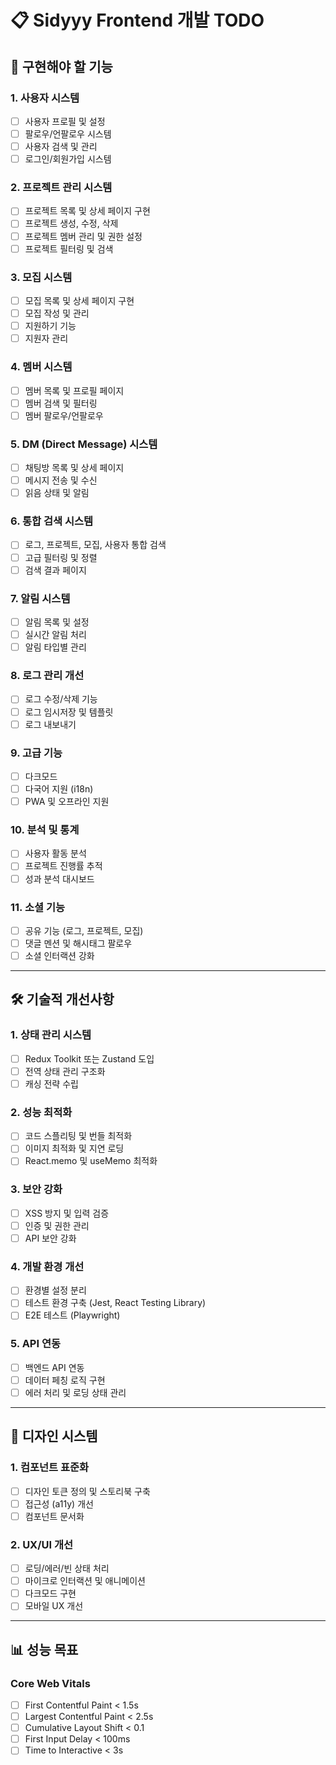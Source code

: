 # 📋 Sidyyy Frontend 개발 TODO

## 📝 구현해야 할 기능

### 1. 사용자 시스템

- [ ] 사용자 프로필 및 설정
- [ ] 팔로우/언팔로우 시스템
- [ ] 사용자 검색 및 관리
- [ ] 로그인/회원가입 시스템

### 2. 프로젝트 관리 시스템

- [ ] 프로젝트 목록 및 상세 페이지 구현
- [ ] 프로젝트 생성, 수정, 삭제
- [ ] 프로젝트 멤버 관리 및 권한 설정
- [ ] 프로젝트 필터링 및 검색

### 3. 모집 시스템

- [ ] 모집 목록 및 상세 페이지 구현
- [ ] 모집 작성 및 관리
- [ ] 지원하기 기능
- [ ] 지원자 관리

### 4. 멤버 시스템

- [ ] 멤버 목록 및 프로필 페이지
- [ ] 멤버 검색 및 필터링
- [ ] 멤버 팔로우/언팔로우

### 5. DM (Direct Message) 시스템

- [ ] 채팅방 목록 및 상세 페이지
- [ ] 메시지 전송 및 수신
- [ ] 읽음 상태 및 알림

### 6. 통합 검색 시스템

- [ ] 로그, 프로젝트, 모집, 사용자 통합 검색
- [ ] 고급 필터링 및 정렬
- [ ] 검색 결과 페이지

### 7. 알림 시스템

- [ ] 알림 목록 및 설정
- [ ] 실시간 알림 처리
- [ ] 알림 타입별 관리

### 8. 로그 관리 개선

- [ ] 로그 수정/삭제 기능
- [ ] 로그 임시저장 및 템플릿
- [ ] 로그 내보내기

### 9. 고급 기능

- [ ] 다크모드
- [ ] 다국어 지원 (i18n)
- [ ] PWA 및 오프라인 지원

### 10. 분석 및 통계

- [ ] 사용자 활동 분석
- [ ] 프로젝트 진행률 추적
- [ ] 성과 분석 대시보드

### 11. 소셜 기능

- [ ] 공유 기능 (로그, 프로젝트, 모집)
- [ ] 댓글 멘션 및 해시태그 팔로우
- [ ] 소셜 인터랙션 강화

---

## 🛠️ 기술적 개선사항

### 1. 상태 관리 시스템

- [ ] Redux Toolkit 또는 Zustand 도입
- [ ] 전역 상태 관리 구조화
- [ ] 캐싱 전략 수립

### 2. 성능 최적화

- [ ] 코드 스플리팅 및 번들 최적화
- [ ] 이미지 최적화 및 지연 로딩
- [ ] React.memo 및 useMemo 최적화

### 3. 보안 강화

- [ ] XSS 방지 및 입력 검증
- [ ] 인증 및 권한 관리
- [ ] API 보안 강화

### 4. 개발 환경 개선

- [ ] 환경별 설정 분리
- [ ] 테스트 환경 구축 (Jest, React Testing Library)
- [ ] E2E 테스트 (Playwright)

### 5. API 연동

- [ ] 백엔드 API 연동
- [ ] 데이터 페칭 로직 구현
- [ ] 에러 처리 및 로딩 상태 관리

---

## 🎨 디자인 시스템

### 1. 컴포넌트 표준화

- [ ] 디자인 토큰 정의 및 스토리북 구축
- [ ] 접근성 (a11y) 개선
- [ ] 컴포넌트 문서화

### 2. UX/UI 개선

- [ ] 로딩/에러/빈 상태 처리
- [ ] 마이크로 인터랙션 및 애니메이션
- [ ] 다크모드 구현
- [ ] 모바일 UX 개선

---

## 📊 성능 목표

### Core Web Vitals

- [ ] First Contentful Paint < 1.5s
- [ ] Largest Contentful Paint < 2.5s
- [ ] Cumulative Layout Shift < 0.1
- [ ] First Input Delay < 100ms
- [ ] Time to Interactive < 3s
